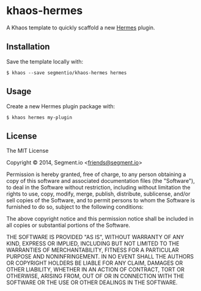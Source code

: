 
# khaos-hermes

A Khaos template to quickly scaffold a new [Hermes](http://segmentio.github.io/hermes) plugin.

## Installation

Save the template locally with:

    $ khaos --save segmentio/khaos-hermes hermes

## Usage

Create a new Hermes plugin package with:

    $ khaos hermes my-plugin

## License

The MIT License

Copyright &copy; 2014, Segment.io &lt;friends@segment.io&gt;

Permission is hereby granted, free of charge, to any person obtaining a copy of this software and associated documentation files (the "Software"), to deal in the Software without restriction, including without limitation the rights to use, copy, modify, merge, publish, distribute, sublicense, and/or sell copies of the Software, and to permit persons to whom the Software is furnished to do so, subject to the following conditions:

The above copyright notice and this permission notice shall be included in all copies or substantial portions of the Software.

THE SOFTWARE IS PROVIDED "AS IS", WITHOUT WARRANTY OF ANY KIND, EXPRESS OR IMPLIED, INCLUDING BUT NOT LIMITED TO THE WARRANTIES OF MERCHANTABILITY, FITNESS FOR A PARTICULAR PURPOSE AND NONINFRINGEMENT. IN NO EVENT SHALL THE AUTHORS OR COPYRIGHT HOLDERS BE LIABLE FOR ANY CLAIM, DAMAGES OR OTHER LIABILITY, WHETHER IN AN ACTION OF CONTRACT, TORT OR OTHERWISE, ARISING FROM, OUT OF OR IN CONNECTION WITH THE SOFTWARE OR THE USE OR OTHER DEALINGS IN THE SOFTWARE.
